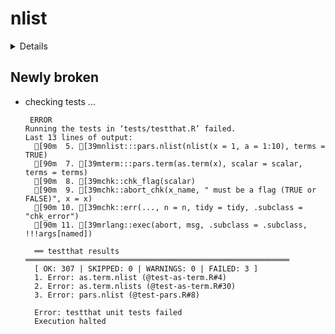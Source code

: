 # nlist

<details>

* Version: 0.1.0
* Source code: https://github.com/cran/nlist
* URL: https://github.com/poissonconsulting/nlist
* BugReports: https://github.com/poissonconsulting/nlist/issues
* Date/Publication: 2020-01-24 17:00:02 UTC
* Number of recursive dependencies: 42

Run `revdep_details(,"nlist")` for more info

</details>

## Newly broken

*   checking tests ...
    ```
     ERROR
    Running the tests in ‘tests/testthat.R’ failed.
    Last 13 lines of output:
      [90m  5. [39mnlist:::pars.nlist(nlist(x = 1, a = 1:10), terms = TRUE)
      [90m  7. [39mterm:::pars.term(as.term(x), scalar = scalar, terms = terms)
      [90m  8. [39mchk::chk_flag(scalar)
      [90m  9. [39mchk::abort_chk(x_name, " must be a flag (TRUE or FALSE)", x = x)
      [90m 10. [39mchk::err(..., n = n, tidy = tidy, .subclass = "chk_error")
      [90m 11. [39mrlang::exec(abort, msg, .subclass = .subclass, !!!args[named])
      
      ══ testthat results  ═══════════════════════════════════════════════════════════
      [ OK: 307 | SKIPPED: 0 | WARNINGS: 0 | FAILED: 3 ]
      1. Error: as.term.nlist (@test-as-term.R#4) 
      2. Error: as.term.nlists (@test-as-term.R#30) 
      3. Error: pars.nlist (@test-pars.R#8) 
      
      Error: testthat unit tests failed
      Execution halted
    ```

